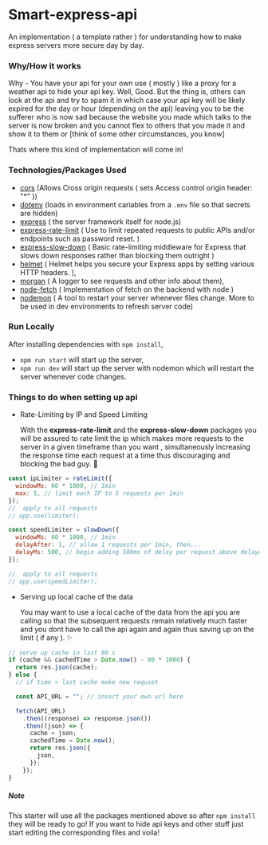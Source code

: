 # Smart-express-api

An implementation ( a template rather ) for understanding how to make express servers more secure day by day.

### Why/How it works

Why - You have your api for your own use ( mostly ) like a proxy for a weather api to hide your api key. Well, Good. But the thing is, others can look at the api and try to spam it in which case your api key will be likely expired for the day or hour (depending on the api) leaving you to be the sufferer who is now sad because the website you made which talks to the server is now broken and you cannot flex to others that you made it and show it to them or [think of some other circumstances, you know]

Thats where this kind of implementation will come in!

### Technologies/Packages Used

- [cors](https://www.npmjs.com/package/cors) (Allows Cross origin requests ( sets Access control origin header: "\*" ))
- [dotenv](https://www.npmjs.com/package/dotenv) (loads in environment cariables from a `.env` file so that secrets are hidden)
- [express](https://www.npmjs.com/package/express) ( the server framework itself for node.js)
- [express-rate-limit](https://www.npmjs.com/package/express-rate-limit) ( Use to limit repeated requests to public APIs and/or endpoints such as password reset. )
- [express-slow-down](https://www.npmjs.com/package/expresss-slow-down) ( Basic rate-limiting middleware for Express that slows down responses rather than blocking them outright )
- [helmet](https://www.npmjs.com/package/helmet) ( Helmet helps you secure your Express apps by setting various HTTP headers. ),
- [morgan](https://www.npmjs.com/package/morgan) ( A logger to see requests and other info about them),
- [node-fetch](https://www.npmjs.com/package/node-fetch) ( Implementation of fetch on the backend with node )
- [nodemon](https://www.npmjs.com/package/nodemon) ( A tool to restart your server whenever files change. More to be used in dev environments to refresh server code)

### Run Locally

After installing dependencies with `npm install`, <br />

- `npm run start` will start up the server,
- `npm run dev` will start up the server with nodemon which will restart the server whenever code changes.

### Things to do when setting up api

- Rate-Limiting by IP and Speed Limiting

  With the **express-rate-limit** and the **express-slow-down** packages you will be assured to rate limit the ip which makes more requests to the server in a given timeframe than you want , simultaneously increasing the response time each request at a time thus discouraging and blocking the bad guy. :tada:

```js
const ipLimiter = rateLimit({
  windowMs: 60 * 1000, // 1min
  max: 5, // limit each IP to 5 requests per 1min
});
//  apply to all requests
// app.use(limiter);

const speedLimiter = slowDown({
  windowMs: 60 * 1000, // 1min
  delayAfter: 1, // allow 1 requests per 1min, then...
  delayMs: 500, // begin adding 500ms of delay per request above delayAfter:
});

//  apply to all requests
// app.use(speedLimiter);
```

- Serving up local cache of the data

  You may want to use a local cache of the data from the api you are calling so that the subsequent requests remain relatively much faster and you dont have to call the api again and again thus saving up on the limit ( if any ). :sparkles:

```js
// serve up cache in last 80 s
if (cache && cachedTime > Date.now() - 80 * 1000) {
  return res.json(cache);
} else {
  // if time > last cache make new requset

  const API_URL = ""; // insert your own url here

  fetch(API_URL)
    .then((response) => response.json())
    .then((json) => {
      cache = json;
      cachedTime = Date.now();
      return res.json({
        json,
      });
    });
}
```

##### Note

This starter will use all the packages mentioned above so after `npm install` they will be ready to go! If you want to hide api keys and other stuff just start editing the corresponding files and voila!
